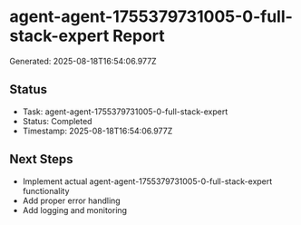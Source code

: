 # agent-agent-1755379731005-0-full-stack-expert Report

Generated: 2025-08-18T16:54:06.977Z

## Status
- Task: agent-agent-1755379731005-0-full-stack-expert
- Status: Completed
- Timestamp: 2025-08-18T16:54:06.977Z

## Next Steps
- Implement actual agent-agent-1755379731005-0-full-stack-expert functionality
- Add proper error handling
- Add logging and monitoring

